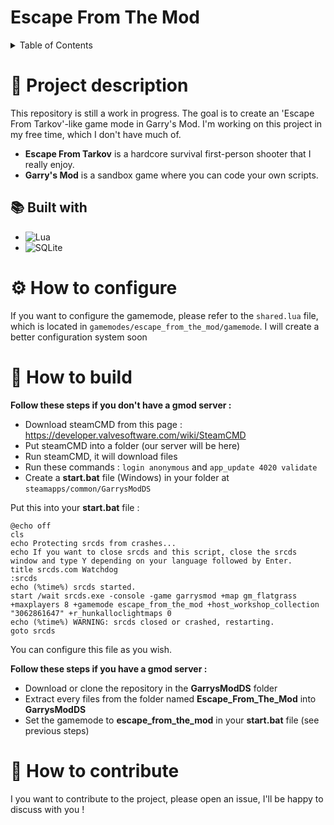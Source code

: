 # Escape From The Mod

<details>
  <summary>Table of Contents</summary>
  <ol>
    <li>
      <a href="#-project-description">Project description</a>
      <ul>
        <li><a href="#-built-with">Built with</a></li>
      </ul>
    </li>
    <li><a href="#-how-to-build">How to build</a></li>
    <li><a href="#-how-to-contribute">How to contribute</a></li>
  </ol>
</details>

# 📰 Project description

This repository is still a work in progress. The goal is to create an 'Escape From Tarkov'-like game mode in Garry's Mod.
I'm working on this project in my free time, which I don't have much of.

- **Escape From Tarkov** is a hardcore survival first-person shooter that I really enjoy.
- **Garry's Mod** is a sandbox game where you can code your own scripts.

## 📚 Built with

- ![Lua](https://img.shields.io/badge/lua-%232C2D72.svg?style=for-the-badge&logo=lua&logoColor=white)
- ![SQLite](https://img.shields.io/badge/sqlite-%2307405e.svg?style=for-the-badge&logo=sqlite&logoColor=white)

# ⚙️ How to configure

If you want to configure the gamemode, please refer to the `shared.lua` file, which is located in `gamemodes/escape_from_the_mod/gamemode`.
I will create a better configuration system soon

# 🔨 How to build

**Follow these steps if you don't have a gmod server :**

- Download steamCMD from this page : https://developer.valvesoftware.com/wiki/SteamCMD
- Put steamCMD into a folder (our server will be here)
- Run steamCMD, it will download files
- Run these commands : `login anonymous` and `app_update 4020 validate`
- Create a **start.bat** file (Windows) in your folder at `steamapps/common/GarrysModDS`

Put this into your **start.bat** file :

```
@echo off
cls
echo Protecting srcds from crashes...
echo If you want to close srcds and this script, close the srcds window and type Y depending on your language followed by Enter.
title srcds.com Watchdog
:srcds
echo (%time%) srcds started.
start /wait srcds.exe -console -game garrysmod +map gm_flatgrass +maxplayers 8 +gamemode escape_from_the_mod +host_workshop_collection "3062861647" +r_hunkalloclightmaps 0
echo (%time%) WARNING: srcds closed or crashed, restarting.
goto srcds
```

You can configure this file as you wish.

**Follow these steps if you have a gmod server :**

- Download or clone the repository in the **GarrysModDS** folder
- Extract every files from the folder named **Escape_From_The_Mod** into **GarrysModDS**
- Set the gamemode to **escape_from_the_mod** in your **start.bat** file (see previous steps)

# 📡 How to contribute

I you want to contribute to the project, please open an issue, I'll be happy to discuss with you !
